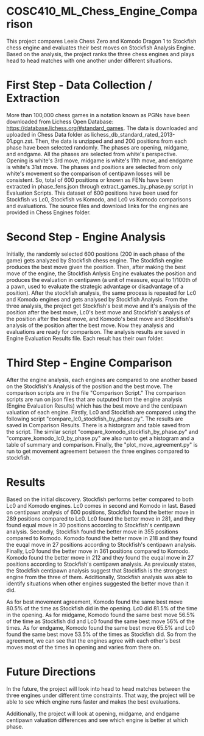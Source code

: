# COSC410_ML_Chess_Engine_Comparison

This project compares Leela Chess Zero and Komodo Dragon 1 to Stockfish chess engine and evaluates their  best moves on Stockfish Analysis Engine. Based on the analysis, the project ranks the three chess engines and plays head to head matches with one another under different situations. 

# First Step - Data Collection / Extraction

More than 100,000 chess games in a notation known as PGNs have been downloaded from Lichess Open Database: https://database.lichess.org/#standard_games. The data is downloaded and uploaded in Chess Data folder as lichess_db_standard_rated_2013-01.pgn.zst. Then, the data is unzipped and and 200 positions from each phase have been selected randomly. The phases are opening, midgame, and endgame. All the phases are selected from white's perspective. Opening is white's 3rd move, midgame is white's 11th move, and endgame is white's 31st move. The phases and positions are selected from only white's movement so the comparison of centipawn losses will be consistent. So, total of 600 positions or known as FENs have been extracted in phase_fens.json through extract_games_by_phase.py script in Evaluation Scripts.  This dataset of 600 positions have been used for Stockfish vs Lc0, Stockfish vs Komodo, and Lc0 vs Komodo comparisons and evaluations. The source files and download links for the engines are provided in Chess Engines folder.

# Second Step - Engine Analysis

Initially, the randomly selected 600 positions (200 in each phase of the game) gets analyzed by Stockfish chess engine.  The Stockfish engine produces the best move given the position. Then, after making the best move of the engine, the Stockfish Anlysis Engine evaluates the position and produces the evaluation in centipawn (a unit of measure, equal to 1/100th of a pawn, used to evaluate the strategic advantage or disadvantage of a position). After the stockfish analysis, the same process is repeated for Lc0 and Komodo engines and gets analysed by Stockfish Analysis. From the three analysis, the project get Stockfish's best move and it's analysis of the position after the best move, Lc0's best move and Stockfish's analysis of the position after the best move, and Komodo's best move and Stockfish's analysis of the position after the best move. Now they analysis and evaluations are ready for comparison. The analysis results are saved in Engine Evaluation Results file. Each result has their own folder.

# Third Step - Engine Comparison

After the engine analysis, each engines are compared to one another based on the Stockfish's Analysis of the position and the best move. The comparison scripts are in the file "Comparison Script." The comparison scripts are run on json files that are outputed from the engine analysis (Engine Evaluation Results) which has the best move and the centipawn valuation of each engine. Firstly, Lc0 and Stockfish are compared using the following script "compare_lc0_stockfish_by_phase.py". The results are saved in Comparison Results. There is a historgram and table saved from the script. The similar script "compare_komodo_stockfish_by_phase.py" and "compare_komodo_lc0_by_phase.py" are also run to get a histogram and a table of summary and comparison. Finally, the "plot_move_agreement.py" is run to get movement agreement between the three engines compared to stockfish. 

# Results

Based on the initial discovery. Stockfish performs better compared to both Lc0 and Komodo engines. Lc0 comes in second and Komodo in last. Based on centipawn analysis of 600 positions, Stockfish found the better move in 289 positions compared to Lc0. Lc0 found the better move in 281, and they found equal move in 30 positions according to Stockfish's centipawn analysis. Secondly, Stockfish found the better move in 355 positions compared to Komodo. Komodo found the better move in 218 and they found the euqal move in 27 positions according to Stockfish's centipawn analysis. Finally, Lc0 found the better move in 361 positions compared to Komodo. Komodo found the better move in 212 and they found the euqal move in 27 positions according to Stockfish's centipawn analysis. As previously states, the Stockfish centipawn analysis suggest that Stockfish is the strongest engine from the three of them. Additionally, Stockfish analysis was able to identify situations when other engines suggested the better move than it did. 

As for best movement agreement, Komodo found the same best move 80.5% of the time as Stockfish did in the opening. Lc0 did 81.5% of the time in the opening. As for midgame, Komodo found the same best move 56.5% of the time as Stockfish did and Lc0 found the same best move 56% of the times. As for endgame, Komodo found the same best move 65.5% and Lc0 found the same best move 53.5% of the times as Stockfish did. So from the agreement, we can see that the engines agree with each other's best moves most of the times in opening and varies from there on. 

# Future Directions

In the future, the project will look into head to head matches between the three engines under different time constraints. That way, the project will be able to see which engine runs faster and makes the best evaluations. 

Additionally, the project will look at opening, midgame, and endgame centipawn valuation differences and see which engine is better at which phase. 